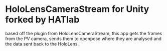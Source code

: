 # HoloLensCameraStream for Unity forked by HATlab
based off the plugin from HoloLensCameraStream, this app gets the frames from the PV camera, sends them to openpose where they are analysed and the data sent back to the HoloLens.

